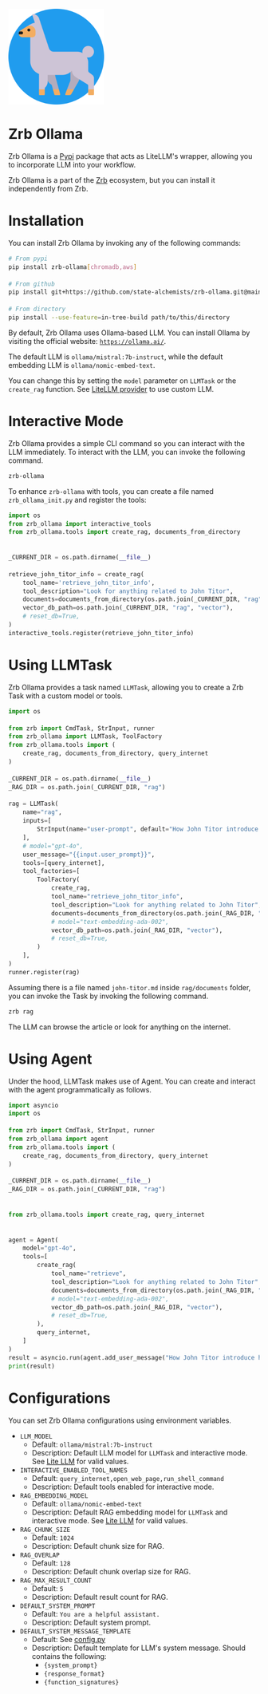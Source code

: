 ![](https://raw.githubusercontent.com/goFrendiAsgard/zrb-ollama/main/_images/android-chrome-192x192.png)

# Zrb Ollama

Zrb Ollama is a [Pypi](https://pypi.org) package that acts as LiteLLM's wrapper, allowing you to incorporate LLM into your workflow.

Zrb Ollama is a part of the [Zrb](https://pypi.org/project/zrb) ecosystem, but you can install it independently from Zrb. 

# Installation

You can install Zrb Ollama by invoking any of the following commands:

```bash
# From pypi
pip install zrb-ollama[chromadb,aws]

# From github
pip install git+https://github.com/state-alchemists/zrb-ollama.git@main

# From directory
pip install --use-feature=in-tree-build path/to/this/directory
```

By default, Zrb Ollama uses Ollama-based LLM. You can install Ollama by visiting the official website: [`https://ollama.ai/`](https://ollama.ai/).

The default LLM is `ollama/mistral:7b-instruct`, while the default embedding LLM is `ollama/nomic-embed-text`.

You can change this by setting the `model` parameter on `LLMTask` or the `create_rag` function. See [LiteLLM provider](https://docs.litellm.ai/docs/providers/) to use custom LLM.

# Interactive Mode 

Zrb Ollama provides a simple CLI command so you can interact with the LLM immediately. 
To interact with the LLM, you can invoke the following command.

```bash
zrb-ollama
```

To enhance `zrb-ollama` with tools, you can create a file named `zrb_ollama_init.py` and register the tools:

```python
import os
from zrb_ollama import interactive_tools
from zrb_ollama.tools import create_rag, documents_from_directory


_CURRENT_DIR = os.path.dirname(__file__)

retrieve_john_titor_info = create_rag(
    tool_name='retrieve_john_titor_info',
    tool_description="Look for anything related to John Titor",
    documents=documents_from_directory(os.path.join(_CURRENT_DIR, "rag", "document")),
    vector_db_path=os.path.join(_CURRENT_DIR, "rag", "vector"),
    # reset_db=True,
)
interactive_tools.register(retrieve_john_titor_info)
```


# Using LLMTask

Zrb Ollama provides a task named `LLMTask`, allowing you to create a Zrb Task with a custom model or tools.

```python
import os

from zrb import CmdTask, StrInput, runner
from zrb_ollama import LLMTask, ToolFactory
from zrb_ollama.tools import (
    create_rag, documents_from_directory, query_internet
)

_CURRENT_DIR = os.path.dirname(__file__)
_RAG_DIR = os.path.join(_CURRENT_DIR, "rag")

rag = LLMTask(
    name="rag",
    inputs=[
        StrInput(name="user-prompt", default="How John Titor introduce himself?"),
    ],
    # model="gpt-4o",
    user_message="{{input.user_prompt}}",
    tools=[query_internet],
    tool_factories=[
        ToolFactory(
            create_rag,
            tool_name="retrieve_john_titor_info",
            tool_description="Look for anything related to John Titor",
            documents=documents_from_directory(os.path.join(_RAG_DIR, "document")),
            # model="text-embedding-ada-002",
            vector_db_path=os.path.join(_RAG_DIR, "vector"),
            # reset_db=True,
        )
    ],
)
runner.register(rag)
```

Assuming there is a file named `john-titor.md` inside `rag/documents` folder, you can invoke the Task by invoking the following command.

```bash
zrb rag
```

The LLM can browse the article or look for anything on the internet.

# Using Agent

Under the hood, LLMTask makes use of Agent. You can create and interact with the agent programmatically as follows.

```python
import asyncio
import os

from zrb import CmdTask, StrInput, runner
from zrb_ollama import agent
from zrb_ollama.tools import (
    create_rag, documents_from_directory, query_internet
)

_CURRENT_DIR = os.path.dirname(__file__)
_RAG_DIR = os.path.join(_CURRENT_DIR, "rag")


from zrb_ollama.tools import create_rag, query_internet


agent = Agent(
    model="gpt-4o",
    tools=[
        create_rag(
            tool_name="retrieve",
            tool_description="Look for anything related to John Titor"
            documents=documents_from_directory(os.path.join(_RAG_DIR, "document")),
            # model="text-embedding-ada-002",
            vector_db_path=os.path.join(_RAG_DIR, "vector"),
            # reset_db=True,
        ),
        query_internet,
    ]
)
result = asyncio.run(agent.add_user_message("How John Titor introduce himself?"))
print(result)
```

# Configurations

You can set Zrb Ollama configurations using environment variables.

- `LLM_MODEL`
    - Default: `ollama/mistral:7b-instruct`
    - Description: Default LLM model for `LLMTask` and interactive mode. See [Lite LLM](https://docs.litellm.ai/docs/providers) for valid values.
- `INTERACTIVE_ENABLED_TOOL_NAMES`
    - Default: `query_internet,open_web_page,run_shell_command`
    - Description: Default tools enabled for interactive mode.
- `RAG_EMBEDDING_MODEL`
    - Default: `ollama/nomic-embed-text`
    - Description: Default RAG embedding model for `LLMTask` and interactive mode. See [Lite LLM](https://docs.litellm.ai/docs/providers) for valid values.
- `RAG_CHUNK_SIZE`
    - Default: `1024`
    - Description: Default chunk size for RAG.
- `RAG_OVERLAP`
    - Default: `128`
    - Description: Default chunk overlap size for RAG.
- `RAG_MAX_RESULT_COUNT`
    - Default: `5`
    - Description: Default result count for RAG.
- `DEFAULT_SYSTEM_PROMPT`
    - Default: `You are a helpful assistant.`
    - Description: Default system prompt.
- `DEFAULT_SYSTEM_MESSAGE_TEMPLATE`
    - Default: See [config.py](https://github.com/state-alchemists/zrb-ollama/blob/main/src/zrb_ollama/config.py)
    - Description: Default template for LLM's system message. Should contains the following:
        - `{system_prompt}`
        - `{response_format}`
        - `{function_signatures}`
